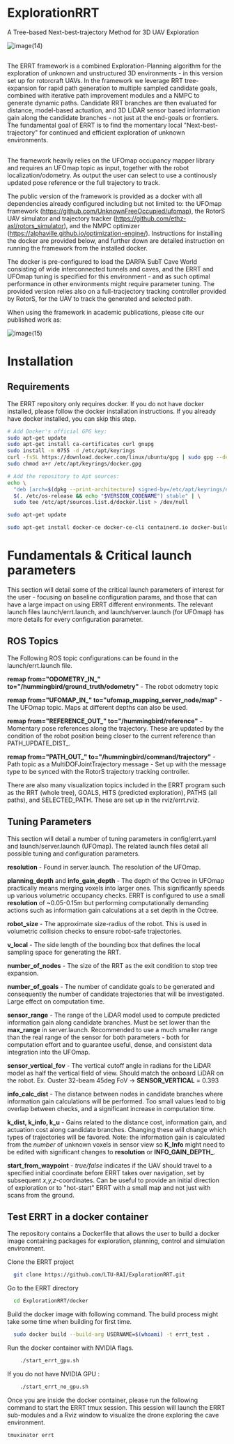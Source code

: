 # ExplorationRRT

A Tree-based Next-best-trajectory Method for 3D UAV Exploration

![image(14)](https://github.com/LTU-RAI/ExplorationRRT/assets/49238097/98865471-765b-4a34-9b82-17dca53e53b4)

##

The ERRT framework is a combined Exploration-Planning algorithm for the exploration of unknown and unstructured 3D environments - in this version set up for rotorcraft UAVs. In the framework we leverage RRT tree-expansion for rapid path generation to multiple sampled candidate goals, combined with iterative path improvement modules and a NMPC to generate dynamic paths. Candidate RRT branches are then evaluated for distance, model-based actuation, and 3D LiDAR sensor based information gain along the candidate branches - not just at the end-goals or frontiers. The fundamental goal of ERRT is to find the momentary local "Next-best-trajectory" for continued and efficient exploration of unknown environments.

##

The framework heavily relies on the UFOmap occupancy mapper library and requires an UFOmap topic as input, together with the robot localization/odometry. As output the user can select to use a continously updated pose reference or the full trajectory to track.  

The public version of the framework is provided as a docker with all dependencies already configured including but not limited to: the UFOmap framework (https://github.com/UnknownFreeOccupied/ufomap), the RotorS UAV simulator and trajectory tracker (https://github.com/ethz-asl/rotors_simulator), and the NMPC optimizer (https://alphaville.github.io/optimization-engine/). Instructions for installing the docker are provided below, and further down are detailed instruction on running the framework from the installed docker. 

The docker is pre-configured to load the DARPA SubT Cave World consisting of wide interconnected tunnels and caves, and the ERRT and UFOmap tuning is specified for this environment - and as such optimal performance in other environments might require parameter tuning. The provided version relies also on a full-tracjectory tracking controller provided by RotorS, for the UAV to track the generated and selected path. 

When using the framework in academic publications, please cite our published work as: 

![image(15)](https://github.com/LTU-RAI/ExplorationRRT/assets/49238097/ed52dec3-6133-4387-a20a-fe6a104cbb18)


# Installation 

## Requirements

The ERRT repository only requires docker. If you do not have docker installed, please follow the docker installation instructions. If you already have docker installed, you can skip this step.

```bash
# Add Docker's official GPG key:
sudo apt-get update
sudo apt-get install ca-certificates curl gnupg
sudo install -m 0755 -d /etc/apt/keyrings
curl -fsSL https://download.docker.com/linux/ubuntu/gpg | sudo gpg --dearmor -o /etc/apt/keyrings/docker.gpg
sudo chmod a+r /etc/apt/keyrings/docker.gpg

# Add the repository to Apt sources:
echo \
  "deb [arch=$(dpkg --print-architecture) signed-by=/etc/apt/keyrings/docker.gpg] https://download.docker.com/linux/ubuntu \
  $(. /etc/os-release && echo "$VERSION_CODENAME") stable" | \
  sudo tee /etc/apt/sources.list.d/docker.list > /dev/null

sudo apt-get update

sudo apt-get install docker-ce docker-ce-cli containerd.io docker-buildx-plugin docker-compose-plugin

```


# Fundamentals & Critical launch parameters
This section will detail some of the critical launch parameters of interest for the user - focusing on baseline configuration params, and those that can have a large impact on using ERRT different environments. The relevant launch files launch/errt.launch, and launch/server.launch (for UFOmap) has more details for every configuration parameter. 

## ROS Topics

The Following ROS topic configurations can be found in the launch/errt.launch file. 

**remap from="ODOMETRY_IN_" to="/hummingbird/ground_truth/odometry"** - The robot odometry topic 

**remap from="UFOMAP_IN_" to="ufomap_mapping_server_node/map"** - The UFOmap topic. Maps at different depths can also be used.

**remap from="REFERENCE_OUT_" to="/hummingbird/reference"** - Momentary pose references along the trajectory. These are updated by the condition of the robot position being closer to the current reference than PATH_UPDATE_DIST_. 

**remap from="PATH_OUT_" to="/hummingbird/command/trajectory"** - Path topic as a MultiDOFJointTrajectory message - Set up with the message type to be synced with the RotorS trajectory tracking controller.

There are also many visualization topics included in the ERRT program such as the RRT (whole tree), GOALS, HITS (predicted exploration), PATHS (all paths), and SELECTED_PATH. These are set up in the rviz/errt.rviz.

## Tuning Parameters

This section will detail a number of tuning parameters in config/errt.yaml and launch/server.launch (UFOmap). The related launch files detail all possible tuning and configuration parameters. 

**resolution** - Found in server.launch. The resolution of the UFOmap. 

**planning_depth** and **info_gain_depth** - The depth of the Octree in UFOmap practically means merging voxels into larger ones. This significantly speeds up various volumetric occupancy checks. ERRT is configured to use a small **resolution** of ~0.05-0.15m but performing computationally demanding actions such as information gain calculations at a set depth in the Octree. 

**robot_size** - The approximate size-radius of the robot. This is used in volumetric collision checks to ensure robot-safe trajectories.  

**v_local** - The side length of the bounding box that defines the local sampling space for generating the RRT.

**number_of_nodes** - The size of the RRT as the exit condition to stop tree expansion. 

**number_of_goals** - The number of candidate goals to be generated and consequently the number of candidate trajectories that will be investigated. Large effect on computation time. 

**sensor_range** - The range of the LiDAR model used to compute predicted information gain along candidate branches. Must be set lower than the **max_range** in server.launch. Recommended to use a much smaller range than the real range of the sensor for both parameters - both for computation effort and to guarantee useful, dense, and consistent data integration into the UFOmap. 

**sensor_vertical_fov** - The vertical cutoff angle in radians for the LiDAR model as half the vertical field of view. Should match the onboard LiDAR on the robot. Ex. Ouster 32-beam 45deg FoV -> **SENSOR_VERTICAL** = 0.393

**info_calc_dist** - The distance between nodes in candidate branches where information gain calculations will be performed. Too small values lead to big overlap between checks, and a significant increase in computation time. 

**k_dist, k_info, k_u** - Gains related to the distance cost, information gain, and actuation cost along candidate branches. Changing these will change which types of trajectories will be favored. Note: the information gain is calculated from the *number* of unknown voxels in sensor view so **K_Info** might need to be edited with significant changes to **resolution** or **INFO_GAIN_DEPTH_**. 

**start_from_waypoint** - *true/false* indicates if the UAV should travel to a specified initial coordinate before ERRT takes over navigation, set by subsequent *x,y,z*-coordinates. Can be useful to provide an initial direction of exploration or to "hot-start" ERRT with a small map and not just with scans from the ground. 

## Test ERRT in a docker container
The repository contains a Dockerfile that allows the user to build a docker image containing packages for exploration, planning, control and simulation environment. 

Clone the ERRT project

```bash
  git clone https://github.com/LTU-RAI/ExplorationRRT.git

```

Go to the ERRT directory

```bash
  cd ExplorationRRT/docker
```

Build the docker image with following command. The build process might take some time when building for first time. 

```bash
  sudo docker build --build-arg USERNAME=$(whoami) -t errt_test . 

```

Run the docker container with NVIDIA flags.

```bash
    ./start_errt_gpu.sh
``` 

If you do not have NVIDIA GPU :

```bash
    ./start_errt_no_gpu.sh
```
Once you are inside the docker container, please run the following command to start the ERRT tmux session.
This session will launch the ERRT sub-modules and a Rviz window to visualize the drone exploring the cave environment. 

```bash
tmuxinator errt
```
